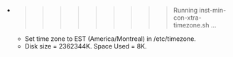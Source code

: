 * >>>>>>>>> Running inst-min-con-xtra-timezone.sh ...
  * Set time zone to EST (America/Montreal) in /etc/timezone.
  * Disk size = 2362344K. Space Used = 8K.
